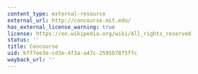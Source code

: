 ```yaml
---
content_type: external-resource
external_url: http://concourse.mit.edu/
has_external_license_warning: true
license: https://en.wikipedia.org/wiki/All_rights_reserved
status: ''
title: Concourse
uid: bff7ee3e-cd3e-4f3a-a47c-2595b78f5ffc
wayback_url: ''
---
```

